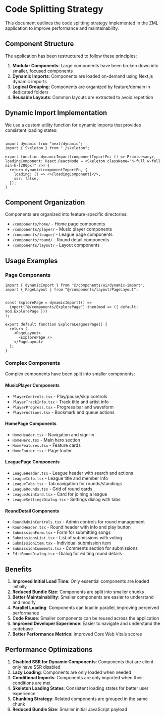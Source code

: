 # Code Splitting Strategy

This document outlines the code splitting strategy implemented in the ZML application to improve performance and maintainability.

## Component Structure

The application has been restructured to follow these principles:

1. **Modular Components**: Large components have been broken down into smaller, focused components
2. **Dynamic Imports**: Components are loaded on-demand using Next.js dynamic imports
3. **Logical Grouping**: Components are organized by feature/domain in dedicated folders
4. **Reusable Layouts**: Common layouts are extracted to avoid repetition

## Dynamic Import Implementation

We use a custom utility function for dynamic imports that provides consistent loading states:

```tsx
 
import dynamic from "next/dynamic";
import { Skeleton } from "./skeleton";

export function dynamicImport(componentImportFn: () => Promise<any>, loadingComponent: React.ReactNode = <Skeleton className="h-full w-full min-h-[200px]" />) {
  return dynamic(componentImportFn, {
    loading: () => <>{loadingComponent}</>,
    ssr: false,
  });
}
```

## Component Organization

Components are organized into feature-specific directories:

- `/components/home/` - Home page components
- `/components/player/` - Music player components
- `/components/league/` - League page components
- `/components/round/` - Round detail components
- `/components/layout/` - Layout components

## Usage Examples

### Page Components

```tsx
import { dynamicImport } from "@/components/ui/dynamic-import";
import { PageLayout } from "@/components/layout/PageLayout";

 
const ExplorePage = dynamicImport(() => 
  import("@/components/ExplorePage").then(mod => ({ default: mod.ExplorePage }))
);

export default function ExploreLeaguesPage() {
  return (
    <PageLayout>
      <ExplorePage />
    </PageLayout>
  );
}
```

### Complex Components

Complex components have been split into smaller components:

#### MusicPlayer Components
- `PlayerControls.tsx` - Play/pause/skip controls
- `PlayerTrackInfo.tsx` - Track title and artist info
- `PlayerProgress.tsx` - Progress bar and waveform
- `PlayerActions.tsx` - Bookmark and queue actions

#### HomePage Components
- `HomeHeader.tsx` - Navigation and sign-in
- `HomeHero.tsx` - Main hero section
- `HomeFeatures.tsx` - Feature cards
- `HomeFooter.tsx` - Page footer

#### LeaguePage Components
- `LeagueHeader.tsx` - League header with search and actions
- `LeagueInfo.tsx` - League title and member info
- `LeagueTabs.tsx` - Tab navigation for rounds/standings
- `LeagueRounds.tsx` - Grid of round cards
- `LeagueJoinCard.tsx` - Card for joining a league
- `LeagueSettingsDialog.tsx` - Settings dialog with tabs

#### RoundDetail Components
- `RoundAdminControls.tsx` - Admin controls for round management
- `RoundHeader.tsx` - Round header with info and play button
- `SubmissionForm.tsx` - Form for submitting songs
- `SubmissionsList.tsx` - List of submissions with voting
- `SubmissionItem.tsx` - Individual submission item
- `SubmissionComments.tsx` - Comments section for submissions
- `EditRoundDialog.tsx` - Dialog for editing round details

## Benefits

1. **Improved Initial Load Time**: Only essential components are loaded initially
2. **Reduced Bundle Size**: Components are split into smaller chunks
3. **Better Maintainability**: Smaller components are easier to understand and modify
4. **Parallel Loading**: Components can load in parallel, improving perceived performance
5. **Code Reuse**: Smaller components can be reused across the application
6. **Improved Developer Experience**: Easier to navigate and understand the codebase
7. **Better Performance Metrics**: Improved Core Web Vitals scores

## Performance Optimizations

1. **Disabled SSR for Dynamic Components**: Components that are client-only have SSR disabled
2. **Lazy Loading**: Components are only loaded when needed
3. **Conditional Imports**: Components are only imported when their conditions are met
4. **Skeleton Loading States**: Consistent loading states for better user experience
5. **Chunking Strategy**: Related components are grouped in the same chunk
6. **Reduced Bundle Size**: Smaller initial JavaScript payload